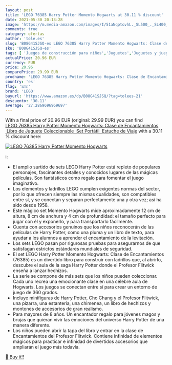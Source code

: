 ```yaml
---
layout: post
title: 'LEGO 76385 Harry Potter Momento Hogwarts at 30.11 % discount'
date: 2021-05-30 20:13:28
image: 'https://m.media-amazon.com/images/I/51aNqptovhL._SL500_._SL400_.jpg'
comments: true
category: ofertas
author: 'tole.es'
slug: 'B08G41SJSQ-es LEGO 76385 Harry Potter Momento Hogwarts: Clase de...'
sku: 'B08G41SJSQ-es'
tags: [ 'Juegos de construcción para niños','Juguetes','Juguetes y juegos','lego', ]
actualPrice: 20.96 EUR
currency: EUR
price: 20.96
comparePrice: 29.99 EUR
prodname: 'LEGO 76385 Harry Potter Momento Hogwarts: Clase de Encantamientos  Libro de Juguete Coleccionable  Set Portátil  Estuche de Viaje'
country: 'es'
flag: '🇪🇸'
brand: 'LEGO'
buyurl: 'https://www.amazon.es/dp/B08G41SJSQ/?tag=tolees-21'
descuento: '30.11'
average: '27.2869696969697'
---
```


With a final price of 20.96 EUR (original: 29.99 EUR) you can find [LEGO 76385 Harry Potter Momento Hogwarts: Clase de Encantamientos  Libro de Juguete Coleccionable  Set Portátil  Estuche de Viaje](https://www.amazon.es/dp/B08G41SJSQ/?tag=tolees-21) with a  30.11 % discount here:

[![LEGO 76385 Harry Potter Momento Hogwarts](https://m.media-amazon.com/images/I/51aNqptovhL._SL500_._SL400_.jpg)](https://www.amazon.es/dp/B08G41SJSQ/?tag=tolees-21)

ℹ️:

- El amplio surtido de sets LEGO Harry Potter está repleto de populares personajes, fascinantes detalles y conocidos lugares de las mágicas películas. Son fantásticos como regalo para fomentar el juego imaginativo.
- Los elementos y ladrillos LEGO cumplen exigentes normas del sector, por lo que ofrecen siempre las mismas cualidades, son compatibles entre sí, y se conectan y separan perfectamente una y otra vez; así ha sido desde 1958.
- Este mágico set Momento Hogwarts mide aproximadamente 12 cm de altura, 8 cm de anchura y 4 cm de profundidad: el tamaño perfecto para jugar con él y exponerlo, y para transportarlo fácilmente.
- Cuenta con accesorios genuinos que los niños reconocerán de las películas de Harry Potter, como una pluma y un libro de texto, para ayudar a los alumnos a aprender el encantamiento de la levitación.
- Los sets LEGO pasan por rigurosas pruebas para asegurarnos de que satisfagan estrictos estándares mundiales de seguridad.
- El set LEGO Harry Potter Momento Hogwarts: Clase de Encantamientos (76385) es un divertido libro para construir con ladrillos que, al abrirlo, descubre el aula de la saga Harry Potter donde el Profesor Flitwick enseña a lanzar hechizos.
- La serie se compone de más sets que los niños pueden coleccionar. Cada uno recrea una emocionante clase en una célebre aula de Hogwarts. Los juegos se conectan entre sí para crear un entorno de juego de 360 grados.
- Incluye minifiguras de Harry Potter, Cho Chang y el Profesor Flitwick, una pizarra, una estantería, una chimenea, un libro de hechizos y montones de accesorios de gran realismo.
- Para mayores de 8 años. Un encantador regalo para jóvenes magos y brujas que quieran vivir las emociones del universo Harry Potter de una manera diferente.
- Los niños pueden abrir la tapa del libro y entrar en la clase de Encantamientos del Profesor Flitwick. Contiene infinidad de elementos mágicos para practicar e infinidad de divertidos accesorios que ampliarán el juego más todavía.

[🛒 Buy it!!](https://www.amazon.es/dp/B08G41SJSQ/?tag=tolees-21)
